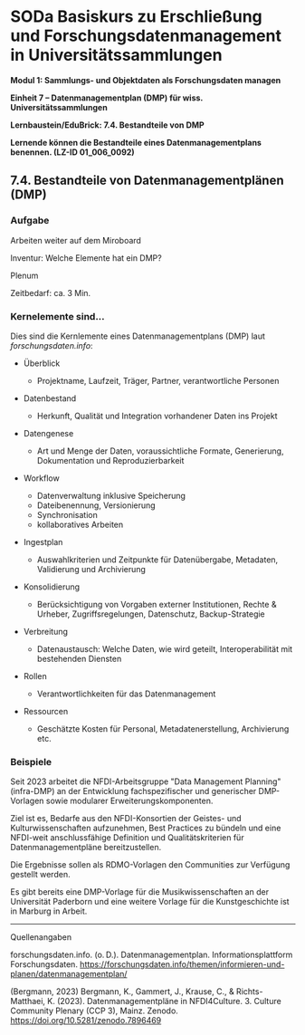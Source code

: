 <!--

-->

# SODa Basiskurs zu Erschließung und Forschungsdatenmanagement in Universitätssammlungen

**Modul 1: Sammlungs- und Objektdaten als Forschungsdaten managen**

**Einheit 7 – Datenmanagementplan (DMP) für wiss. Universitätssammlungen**

**Lernbaustein/EduBrick: 7.4. Bestandteile von DMP**

**Lernende können die Bestandteile eines Datenmanagementplans benennen. (LZ-ID 01\_006\_0092)**


## 7.4. Bestandteile von Datenmanagementplänen (DMP)

### Aufgabe

Arbeiten weiter auf dem Miroboard

Inventur: Welche Elemente hat ein DMP?

Plenum

Zeitbedarf: ca. 3 Min.



### Kern­elemente sind...

Dies sind die Kernlemente eines Daten­managementplans (DMP) laut *forschungsdaten.info*:

* Überblick
  
  * Projektname, Laufzeit, Träger, Partner, verantwortliche Personen

* Datenbestand
  
  * Herkunft, Qualität und Integration vorhandener Daten ins Projekt

* Datengenese
  
  * Art und Menge der Daten, voraussichtliche Formate, Generierung, Dokumentation und Reproduzierbarkeit

* Workflow
  
  * Datenverwaltung inklusive Speicherung
  * Dateibenennung, Versionierung
  * Synchronisation
  * kollaboratives Arbeiten

* Ingestplan

  * Auswahlkriterien und Zeitpunkte für Datenübergabe, Metadaten, Validierung und Archivierung

* Konsolidierung

  * Berücksichtigung von Vorgaben externer Institutionen, Rechte & Urheber, Zugriffsregelungen, Datenschutz, Backup-Strategie

* Verbreitung

  * Datenaustausch: Welche Daten, wie wird geteilt, Interoperabilität mit bestehenden Diensten

* Rollen

  * Verantwortlichkeiten für das Datenmanagement

* Ressourcen
  
  * Geschätzte Kosten für Personal, Metadatenerstellung, Archivierung etc.


### Beispiele

Seit 2023 arbeitet die NFDI-Arbeitsgruppe "Data Management Planning" (infra-DMP) an der Entwicklung fachspezifischer und generischer DMP-Vorlagen sowie modularer Erweiterungskomponenten. 

Ziel ist es, Bedarfe aus den NFDI-Konsortien der Geistes- und Kulturwissenschaften aufzunehmen, Best Practices zu bündeln und eine NFDI-weit anschlussfähige Definition und Qualitätskriterien für Datenmanagementpläne bereitzustellen. 

Die Ergebnisse sollen als RDMO-Vorlagen den Communities zur Verfügung gestellt werden. 

Es gibt bereits eine DMP-Vorlage für die Musikwissenschaften an der Universität Paderborn und eine weitere Vorlage für die Kunstgeschichte ist in Marburg in Arbeit.



-----------
Quellenangaben

forschungsdaten.info. (o. D.). Datenmanagementplan. Informationsplattform Forschungsdaten. https://forschungsdaten.info/themen/informieren-und-planen/datenmanagementplan/

(Bergmann, 2023) Bergmann, K., Gammert, J., Krause, C., & Richts-Matthaei, K. (2023). Datenmanagementpläne in NFDI4Culture. 3. Culture Community Plenary (CCP 3), Mainz. Zenodo. https://doi.org/10.5281/zenodo.7896469

